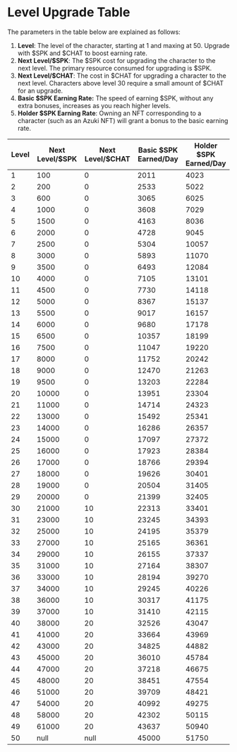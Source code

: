 # Level Upgrade Table

The parameters in the table below are explained as follows:

1. **Level**: The level of the character, starting at 1 and maxing at 50. Upgrade with $SPK and $CHAT to boost earning rate.
2. **Next Level/$SPK**: The $SPK cost for upgrading the character to the next level. The primary resource consumed for upgrading is $SPK.
3. **Next Level/$CHAT**: The cost in $CHAT for upgrading a character to the next level. Characters above level 30 require a small amount of $CHAT for an upgrade.
4. **Basic $SPK Earning Rate:** The speed of earning $SPK, without any extra bonuses, increases as you reach higher levels.
5. **Holder $SPK Earning Rate**: Owning an NFT corresponding to a character (such as an Azuki NFT) will grant a bonus to the basic earning rate.

<table><thead><tr><th width="95" data-type="number">Level</th><th width="164" data-type="number">Next Level/$SPK</th><th width="162" data-type="number">Next Level/$CHAT</th><th width="175" data-type="number">Basic $SPK Earned/Day</th><th data-type="number">Holder $SPK Earned/Day</th></tr></thead><tbody><tr><td>1</td><td>100</td><td>0</td><td>2011</td><td>4023</td></tr><tr><td>2</td><td>200</td><td>0</td><td>2533</td><td>5022</td></tr><tr><td>3</td><td>600</td><td>0</td><td>3065</td><td>6025</td></tr><tr><td>4</td><td>1000</td><td>0</td><td>3608</td><td>7029</td></tr><tr><td>5</td><td>1500</td><td>0</td><td>4163</td><td>8036</td></tr><tr><td>6</td><td>2000</td><td>0</td><td>4728</td><td>9045</td></tr><tr><td>7</td><td>2500</td><td>0</td><td>5304</td><td>10057</td></tr><tr><td>8</td><td>3000</td><td>0</td><td>5893</td><td>11070</td></tr><tr><td>9</td><td>3500</td><td>0</td><td>6493</td><td>12084</td></tr><tr><td>10</td><td>4000</td><td>0</td><td>7105</td><td>13101</td></tr><tr><td>11</td><td>4500</td><td>0</td><td>7730</td><td>14118</td></tr><tr><td>12</td><td>5000</td><td>0</td><td>8367</td><td>15137</td></tr><tr><td>13</td><td>5500</td><td>0</td><td>9017</td><td>16157</td></tr><tr><td>14</td><td>6000</td><td>0</td><td>9680</td><td>17178</td></tr><tr><td>15</td><td>6500</td><td>0</td><td>10357</td><td>18199</td></tr><tr><td>16</td><td>7500</td><td>0</td><td>11047</td><td>19220</td></tr><tr><td>17</td><td>8000</td><td>0</td><td>11752</td><td>20242</td></tr><tr><td>18</td><td>9000</td><td>0</td><td>12470</td><td>21263</td></tr><tr><td>19</td><td>9500</td><td>0</td><td>13203</td><td>22284</td></tr><tr><td>20</td><td>10000</td><td>0</td><td>13951</td><td>23304</td></tr><tr><td>21</td><td>11000</td><td>0</td><td>14714</td><td>24323</td></tr><tr><td>22</td><td>13000</td><td>0</td><td>15492</td><td>25341</td></tr><tr><td>23</td><td>14000</td><td>0</td><td>16286</td><td>26357</td></tr><tr><td>24</td><td>15000</td><td>0</td><td>17097</td><td>27372</td></tr><tr><td>25</td><td>16000</td><td>0</td><td>17923</td><td>28384</td></tr><tr><td>26</td><td>17000</td><td>0</td><td>18766</td><td>29394</td></tr><tr><td>27</td><td>18000</td><td>0</td><td>19626</td><td>30401</td></tr><tr><td>28</td><td>19000</td><td>0</td><td>20504</td><td>31405</td></tr><tr><td>29</td><td>20000</td><td>0</td><td>21399</td><td>32405</td></tr><tr><td>30</td><td>21000</td><td>10</td><td>22313</td><td>33401</td></tr><tr><td>31</td><td>23000</td><td>10</td><td>23245</td><td>34393</td></tr><tr><td>32</td><td>25000</td><td>10</td><td>24195</td><td>35379</td></tr><tr><td>33</td><td>27000</td><td>10</td><td>25165</td><td>36361</td></tr><tr><td>34</td><td>29000</td><td>10</td><td>26155</td><td>37337</td></tr><tr><td>35</td><td>31000</td><td>10</td><td>27164</td><td>38307</td></tr><tr><td>36</td><td>33000</td><td>10</td><td>28194</td><td>39270</td></tr><tr><td>37</td><td>34000</td><td>10</td><td>29245</td><td>40226</td></tr><tr><td>38</td><td>36000</td><td>10</td><td>30317</td><td>41175</td></tr><tr><td>39</td><td>37000</td><td>10</td><td>31410</td><td>42115</td></tr><tr><td>40</td><td>38000</td><td>20</td><td>32526</td><td>43047</td></tr><tr><td>41</td><td>41000</td><td>20</td><td>33664</td><td>43969</td></tr><tr><td>42</td><td>43000</td><td>20</td><td>34825</td><td>44882</td></tr><tr><td>43</td><td>45000</td><td>20</td><td>36010</td><td>45784</td></tr><tr><td>44</td><td>47000</td><td>20</td><td>37218</td><td>46675</td></tr><tr><td>45</td><td>48000</td><td>20</td><td>38451</td><td>47554</td></tr><tr><td>46</td><td>51000</td><td>20</td><td>39709</td><td>48421</td></tr><tr><td>47</td><td>54000</td><td>20</td><td>40992</td><td>49275</td></tr><tr><td>48</td><td>58000</td><td>20</td><td>42302</td><td>50115</td></tr><tr><td>49</td><td>61000</td><td>20</td><td>43637</td><td>50940</td></tr><tr><td>50</td><td>null</td><td>null</td><td>45000</td><td>51750</td></tr></tbody></table>

